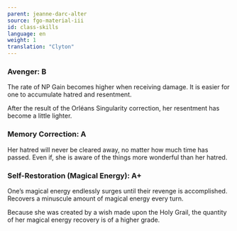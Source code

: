 ```yaml
---
parent: jeanne-darc-alter
source: fgo-material-iii
id: class-skills
language: en
weight: 1
translation: "Clyton"
---
```


### Avenger: B

The rate of NP Gain becomes higher when receiving damage. It is easier for one to accumulate hatred and resentment.

After the result of the Orléans Singularity correction, her resentment has become a little lighter.

### Memory Correction: A

Her hatred will never be cleared away, no matter how much time has passed. Even if, she is aware of the things more wonderful than her hatred.

### Self-Restoration (Magical Energy): A+

One’s magical energy endlessly surges until their revenge is accomplished. Recovers a minuscule amount of magical energy every turn.

Because she was created by a wish made upon the Holy Grail, the quantity of her magical energy recovery is of a higher grade.
